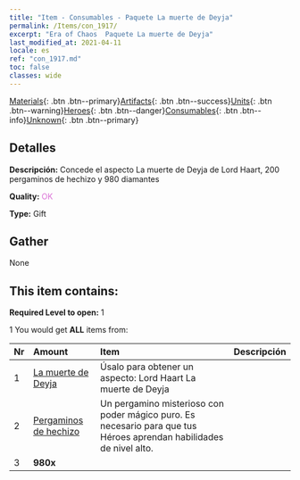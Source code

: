 ```yaml
---
title: "Item - Consumables - Paquete La muerte de Deyja"
permalink: /Items/con_1917/
excerpt: "Era of Chaos  Paquete La muerte de Deyja"
last_modified_at: 2021-04-11
locale: es
ref: "con_1917.md"
toc: false
classes: wide
---
```

 [Materials](/es/Items/){: .btn .btn--primary}[Artifacts](/es/Items/Artifacts/){: .btn .btn--success}[Units](/es/Items/Units/){: .btn .btn--warning}[Heroes](/es/Items/Heroes/){: .btn .btn--danger}[Consumables](/es/Items/Consumables/){: .btn .btn--info}[Unknown](/es/Items/Unknown/){: .btn .btn--primary}

## Detalles
 **Descripción:** Concede el aspecto La muerte de Deyja de Lord Haart, 200 pergaminos de hechizo y 980 diamantes

 **Quality:** <span style="color: #DA70D6">OK</span>

 **Type:** Gift

## Gather

  None

## This item contains:

 **Required Level to open:** 1

 1 You would get **ALL** items  from:

  | Nr | Amount |     Item    | Descripción |
  |:---|:-------|:------------|:-----------:|
  | 1 | [La muerte de Deyja](/es/Items/con_1050/) | Úsalo para obtener un aspecto: Lord Haart La muerte de Deyja | 
  | 2 | [Pergaminos de hechizo](/es/Items/con_694/) | Un pergamino misterioso con poder mágico puro. Es necesario para que tus Héroes aprendan habilidades de nivel alto. | 
  | 3 |  **980x** | <i class="fas fa-gem"/> |  | 
